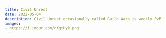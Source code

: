 ```yaml
---
title: Civil Unrest
date: 2022-05-04    
description: Civil Unrest occasionally called Guild Wars is weekly PvP event which happens every Sunday.   
images:
- https://i.imgur.com/nXgtHyk.png
---
```

